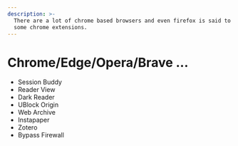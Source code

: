 ```yaml
---
description: >-
  There are a lot of chrome based browsers and even firefox is said to support
  some chrome extensions.
---
```


# Chrome/Edge/Opera/Brave ...

* Session Buddy
* Reader View
* Dark Reader
* UBlock Origin
* Web Archive
* Instapaper
* Zotero
* Bypass Firewall
